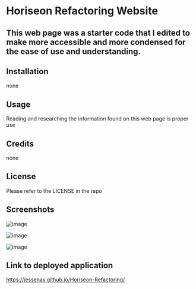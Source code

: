# Horiseon Refactoring Website

## This web page was a starter code that I edited to make more accessible and more condensed for the ease of use and understanding. 

## Installation 
none

## Usage 
Reading and researching the information found on this web page is proper use

## Credits 
none

## License 
Please refer to the LICENSE in the repo

## Screenshots
![image](https://github.com/jessenay/Horiseon-Refactoring/assets/141958797/5d1c16b1-1107-4438-8dd0-f0d544daaf3d)

![image](https://github.com/jessenay/Horiseon-Refactoring/assets/141958797/f5542e69-5292-4b9f-94fb-29e87d9900d4)

![image](https://github.com/jessenay/Horiseon-Refactoring/assets/141958797/f904feea-1281-4bfb-a015-700f71a84456)

## Link to deployed application
https://jessenay.github.io/Horiseon-Refactoring/
